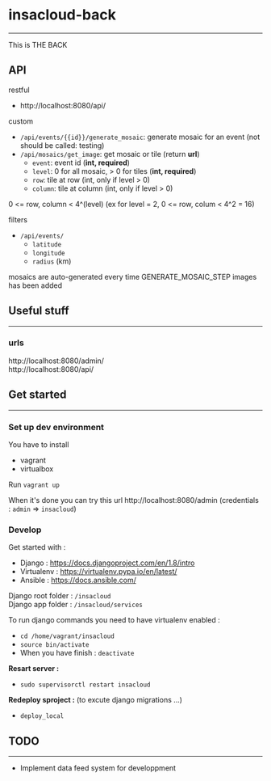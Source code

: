 # insacloud-back
---
This is THE BACK

## API

restful
- http://localhost:8080/api/  

custom  
- ``/api/events/{{id}}/generate_mosaic``: generate mosaic for an event (not should be called: testing)
- ``/api/mosaics/get_image``: get mosaic or tile (return **url**)
  - ``event``: event id (**int, required**)
  - ``level``: 0 for all mosaic, > 0 for tiles (**int, required**)
  - ``row``: tile at row (int, only if level > 0) 
  - ``column``: tile at column (int, only if level > 0)
  
0 <= row, column < 4^(level) (ex for level = 2, 0 <= row, colum < 4^2 = 16)

filters
- ``/api/events/``
  - ``latitude``
  - ``longitude``
  - ``radius`` (km)

mosaics are auto-generated every time GENERATE_MOSAIC_STEP images has been added

## Useful stuff
---
### urls
http://localhost:8080/admin/  
http://localhost:8080/api/  

## Get started
---
### Set up dev environment

You have to install
- vagrant
- virtualbox

Run ``vagrant up``

When it's done you can try this url http://localhost:8080/admin (credentials : ``admin`` => ``insacloud``)

### Develop

Get started with :
- Django : https://docs.djangoproject.com/en/1.8/intro
- Virtualenv : https://virtualenv.pypa.io/en/latest/
- Ansible : https://docs.ansible.com/

Django root folder : ``/insacloud``  
Django app folder : ``/insacloud/services``

To run django commands you need to have virtualenv enabled :
- ``cd /home/vagrant/insacloud``
- ``source bin/activate``
- When you have finish : ``deactivate``

**Resart server :**
- ``sudo supervisorctl restart insacloud``

**Redeploy sproject :** (to excute django migrations ...)
- ``deploy_local``

## TODO
---
- Implement data feed system for developpment